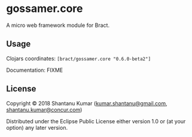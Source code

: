 # gossamer.core

A micro web framework module for Bract.


## Usage

Clojars coordinates: `[bract/gossamer.core "0.6.0-beta2"]`

Documentation: FIXME


## License

Copyright © 2018 Shantanu Kumar (kumar.shantanu@gmail.com, shantanu.kumar@concur.com)

Distributed under the Eclipse Public License either version 1.0 or (at
your option) any later version.
